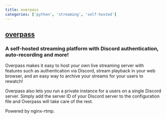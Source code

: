 ```yaml
---
title: overpass
categories: ['python', 'streaming', 'self-hosted']
---
```

## [overpass](https://github.com/GOATS2K/overpass)

### A self-hosted streaming platform with Discord authentication, auto-recording and more!


Overpass makes it easy to host your own live streaming server with features such as authentication via Discord, stream playback in your web browser, and an easy way to archive your streams for your users to rewatch!

Overpass also lets you run a private instance for a users on a single Discord server. Simply add the server ID of your Discord server to the configuration file and Overpass will take care of the rest.

Powered by nginx-rtmp.
